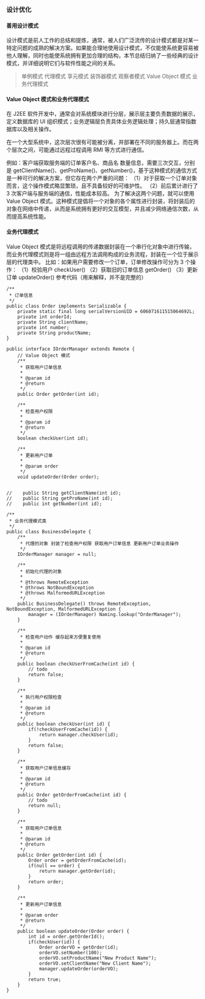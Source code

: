 ### 设计优化
#### 善用设计模式
设计模式是前人工作的总结和提炼，通常，被人们广泛流传的设计模式都是对某一特定问题的成熟的解决方案。如果能合理地使用设计模式，不仅能使系统更容易被他人理解，同时也能使系统拥有更加合理的结构，本节总结归纳了一些经典的设计模式，并详细说明它们与软件性能之间的关系。

> 单例模式
> 代理模式
> 享元模式
> 装饰器模式
> 观察者模式
> Value Object 模式
> 业务代理模式

#### Value Object 模式和业务代理模式
在 J2EE 软件开发中，通常会对系统模块进行分层，展示层主要负责数据的展示，定义数据库的 UI 组织模式；业务逻辑层负责具体业务逻辑处理；持久层通常指数据库以及相关操作。

在一个大型系统中，这次层次很有可能被分离，并部署在不同的服务器上。而在两个层次之间，可能通过远程过程调用 RMI 等方式进行通信。

例如：客户端获取服务端的订单客户名、商品名
数量信息，需要三次交互，分别是 getClientName()、getProName()、getNumber()，基于这种模式的通信方式是一种可行的解决方案，但它存在两个严重的问题：
（1）对于获取一个订单对象而言，这个操作模式略显繁琐，且不具备较好的可维护性。
（2）前后累计进行了 3 次客户端与服务端的通信，性能成本较高。
为了解决这两个问题，就可以使用 Value Object 模式。这种模式提倡将一个对象的各个属性进行封装，将封装后的对象在网络中传递，从而是系统拥有更好的交互模型，并且减少网络通信次数，从而提高系统性能。

#### 业务代理模式
Value Object 模式是将远程调用的传递数据封装在一个串行化对象中进行传输，而业务代理模式则是将一组由远程方法调用构成的业务流程，封装在一个位于展示层的代理类中。
比如：如果用户需要修改一个订单，订单修改操作可分为 3 个操作：
（1）校验用户 checkUser()
（2）获取旧的订单信息 getOrder()
（3）更新订单 updateOrder()
参考代码（用来解释，并不是完整的）
```
/**
 * 订单信息
 */
public class Order implements Serializable {
    private static final long serialVersionUID = 606071611515064692L;
    private int orderId;
    private String clientName;
    private int number;
    private String productName;
}
```
```
public interface IOrderManager extends Remote {
    // Value Object 模式
    /**
     * 获取用户订单信息
     *
     * @param id
     * @return
     */
    public Order getOrder(int id);

    /**
     * 检查用户权限
     *
     * @param id
     * @return
     */
    boolean checkUser(int id);

    /**
     * 更新用户订单
     *
     * @param order
     */
    void updateOrder(Order order);


//    public String getClientName(int id);
//    public String getProName(int id);
//    public int getNumber(int id);
```
```
/**
 * 业务代理模式类
 */
public class BusinessDelegate {
    /**
     * 代理的对象 封装了检查用户权限 获取用户订单信息 更新用户订单业务操作
     */
    IOrderManager manager = null;

    /**
     * 初始化代理的对象
     *
     * @throws RemoteException
     * @throws NotBoundException
     * @throws MalformedURLException
     */
    public BusinessDelegate() throws RemoteException, NotBoundException, MalformedURLException {
        manager = (IOrderManager) Naming.lookup("OrderManager");
    }

    /**
     * 检查用户动作 缓存起来方便重复使用
     *
     * @param id
     * @return
     */
    public boolean checkUserFromCache(int id) {
        // todo
        return false;
    }

    /**
     * 执行用户权限检查
     *
     * @param id
     * @return
     */
    public boolean checkUser(int id) {
        if(!checkUserFromCache(id)) {
            return manager.checkUser(id);
        }
        return false;
    }

    /**
     * 获取用户订单信息缓存
     *
     * @param id
     * @return
     */
    public Order getOrderFromCache(int id) {
        // todo
        return null;
    }

    /**
     * 获取用户订单信息
     *
     * @param id
     * @return
     */
    public Order getOrder(int id) {
        Order order = getOrderFromCache(id);
        if(null == order) {
            return manager.getOrder(id);
        }
        return order;
    }

    /**
     * 更新用户订单信息
     *
     * @param order
     * @return
     */
    public boolean updateOrder(Order order) {
        int id = order.getOrderId();
        if(checkUser(id)) {
            Order orderVO = getOrder(id);
            orderVO.setNumber(100);
            orderVO.setProductName("New Product Name");
            orderVO.setClientName("New Client Name");
            manager.updateOrder(orderVO);
        }
        return true;
    }
}
```
